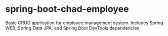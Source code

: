 # spring-boot-chad-employee
Basic CRUD application for employee management system. Includes Spring WEB, Spring Data JPA, and Spring Boot DevTools dependencies

